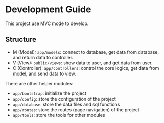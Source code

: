# Development Guide

This project use MVC mode to develop.

## Structure

- M (Model): `app/models`: connect to database, get data from database, and return data to controller.
- V (View): `public/views`: show data to user, and get data from user.
- C (Controller): `app/controllers`: control the core logics, get data from model, and send data to view.

There are other helper modules:

- `app/bootstrap`: initialize the project
- `app/config`: store the configuration of the project
- `app/database`: store the data files and sql functions
- `app/routes`: store the routes (page navigation) of the project
- `app/tools`: store the tools for other modules